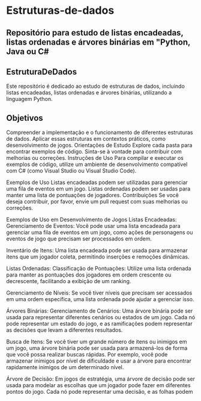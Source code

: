 # Estruturas-de-dados
Repositório para estudo de listas encadeadas, listas ordenadas e árvores binárias em "Python, Java ou C#
------------------------------------------------------------------------
EstruturaDeDados
------------------------------------------------------------------------
Este repositório é dedicado ao estudo de estruturas de dados, incluindo listas encadeadas, listas ordenadas e árvores binárias, utilizando a linguagem Python.

Objetivos
------------------------------------------------------------------
Compreender a implementação e o funcionamento de diferentes estruturas de dados.
Aplicar essas estruturas em contextos práticos, como desenvolvimento de jogos.
Orientações de Estudo
Explore cada pasta para encontrar exemplos de código.
Sinta-se à vontade para contribuir com melhorias ou correções.
Instruções de Uso
Para compilar e executar os exemplos de código, utilize um ambiente de desenvolvimento compatível com C# (como Visual Studio ou Visual Studio Code).

Exemplos de Uso
Listas encadeadas podem ser utilizadas para gerenciar uma fila de eventos em um jogo.
Listas ordenadas podem ser usadas para manter uma lista de pontuações de jogadores.
Contribuições
Se você deseja contribuir, por favor, envie um pull request com suas melhorias ou correções.

Exemplos de Uso em Desenvolvimento de Jogos
Listas Encadeadas:
Gerenciamento de Eventos: Você pode usar uma lista encadeada para gerenciar uma fila de eventos em um jogo, como ações de personagens ou eventos de jogo que precisam ser processados em ordem.

Inventário de Itens: Uma lista encadeada pode ser usada para armazenar itens que um jogador coleta, permitindo inserções e remoções dinâmicas.

Listas Ordenadas:
Classificação de Pontuações: Utilize uma lista ordenada para manter as pontuações dos jogadores em ordem crescente ou decrescente, facilitando a exibição de um ranking.

Gerenciamento de Níveis: Se você tiver níveis que precisam ser acessados em uma ordem específica, uma lista ordenada pode ajudar a gerenciar isso.

Árvores Binárias:
Gerenciamento de Cenários: Uma árvore binária pode ser usada para representar diferentes cenários ou estados de um jogo. Cada nó pode representar um estado do jogo, e as ramificações podem representar as decisões que levam a diferentes resultados.

Busca de Itens: Se você tiver um grande número de itens ou inimigos em um jogo, uma árvore binária pode ser usada para armazená-los de forma que você possa realizar buscas rápidas. Por exemplo, você pode armazenar inimigos por nível de dificuldade e usar a árvore para encontrar rapidamente inimigos de um determinado nível.

Árvore de Decisão: Em jogos de estratégia, uma árvore de decisão pode ser usada para modelar as escolhas que um jogador pode fazer em diferentes pontos do jogo. Cada nó pode representar uma decisão, e as folhas podem
